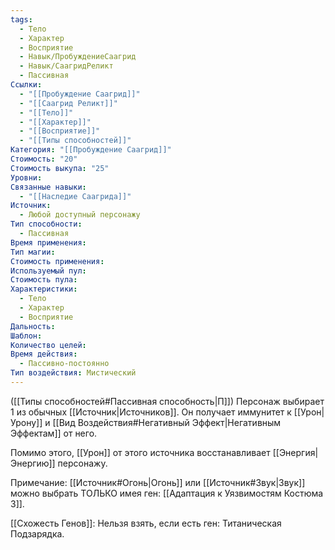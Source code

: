 ```yaml
---
tags:
  - Тело
  - Характер
  - Восприятие
  - Навык/ПробуждениеСаагрид
  - Навык/СаагридРеликт
  - Пассивная
Ссылки:
  - "[[Пробуждение Саагрид]]"
  - "[[Саагрид Реликт]]"
  - "[[Тело]]"
  - "[[Характер]]"
  - "[[Восприятие]]"
  - "[[Типы способностей]]"
Категория: "[[Пробуждение Саагрид]]"
Стоимость: "20"
Стоимость выкупа: "25"
Уровни: 
Связанные навыки:
  - "[[Наследие Саагрида]]"
Источник:
  - Любой доступный персонажу
Тип способности:
  - Пассивная
Время применения: 
Тип магии: 
Стоимость применения: 
Используемый пул: 
Стоимость пула: 
Характеристики:
  - Тело
  - Характер
  - Восприятие
Дальность: 
Шаблон: 
Количество целей: 
Время действия:
  - Пассивно-постоянно
Тип воздействия: Мистический
---
```

([[Типы способностей#Пассивная способность|П]]) Персонаж выбирает 1 из обычных [[Источник|Источников]]. Он получает иммунитет к [[Урон|Урону]] и [[Вид Воздействия#Негативный Эффект|Негативным Эффектам]] от него. 

Помимо этого, [[Урон]] от этого источника восстанавливает [[Энергия|Энергию]] персонажу. 

Примечание: [[Источник#Огонь|Огонь]] или [[Источник#Звук|Звук]] можно выбрать ТОЛЬКО имея ген: [[Адаптация к Уязвимостям Костюма 3]]. 

[[Схожесть Генов]]: Нельзя взять, если есть ген: Титаническая Подзарядка. 